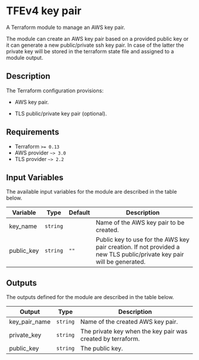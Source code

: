 # TFEv4 key pair

A Terraform module to manage an AWS key pair.

The module can create an AWS key pair based on a provided public key or it can generate a new public/private ssh key pair. In case of the latter the private key will be stored in the terraform state file and assigned to a module output.

## Description

The Terraform configuration provisions:

- AWS key pair.

- TLS public/private key pair (optional).

## Requirements

* Terraform `>= 0.13`
* AWS provider `~> 3.0`
* TLS provider `~> 2.2`

## Input Variables

The available input variables for the module are described in the table below.

| Variable | Type | Default | Description |
| -------- | ---- | ------- | ----------- |
| key_name | `string` | | Name of the AWS key pair to be created. |
| public_key | `string` | `""` | Public key to use for the AWS key pair creation. If not provided a new TLS public/private key pair will be generated. |

## Outputs

The outputs defined for the module are described in the table below.

| Output | Type | Description |
| -------- | ---- | ----------- |
| key_pair_name | `string` | Name of the created AWS key pair. |
| private_key | `string` | The private key when the key pair was created by terraform. |
| public_key | `string` | The public key. |
